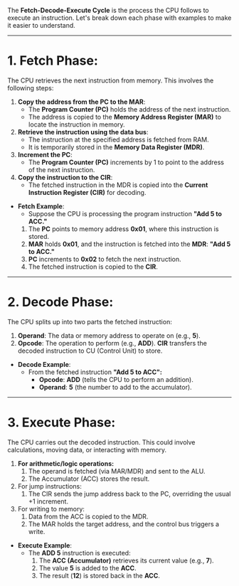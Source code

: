 The **Fetch-Decode-Execute Cycle** is the process the CPU follows to execute an instruction. Let's break down each phase with examples to make it easier to understand.

--- 
# 1. Fetch Phase:
The CPU retrieves the next instruction from memory. This involves the following steps:
1. **Copy the address from the PC to the MAR**:
    - The **Program Counter (PC)** holds the address of the next instruction.
    - The address is copied to the **Memory Address Register (MAR)** to locate the instruction in memory.
2. **Retrieve the instruction using the data bus**:
    - The instruction at the specified address is fetched from RAM.
    - It is temporarily stored in the **Memory Data Register (MDR)**.
3. **Increment the PC**:
    - The **Program Counter (PC)** increments by 1 to point to the address of the next instruction.
4. **Copy the instruction to the CIR**:
    - The fetched instruction in the MDR is copied into the **Current Instruction Register (CIR)** for decoding.
- **Fetch Example**:
	- Suppose the CPU is processing the program instruction **"Add 5 to ACC."**
	1. The **PC** points to memory address **0x01**, where this instruction is stored.
	2. **MAR** holds **0x01**, and the instruction is fetched into the **MDR**: **"Add 5 to ACC."**
	3. **PC** increments to **0x02** to fetch the next instruction.
	4. The fetched instruction is copied to the **CIR**.
---
# 2. Decode Phase:
The CPU splits up into two parts the fetched instruction:
1. **Operand**: The data or memory address to operate on (e.g., **5**).
2. **Opcode**: The operation to perform (e.g., **ADD**).
**CIR** transfers the decoded instruction to CU (Control Unit) to store.
- **Decode Example**:
	- From the fetched instruction **"Add 5 to ACC":**
	    - **Opcode**: **ADD** (tells the CPU to perform an addition).
	    - **Operand**: **5** (the number to add to the accumulator).
---
# 3. Execute Phase:
The CPU carries out the decoded instruction. This could involve calculations, moving data, or interacting with memory.
1. **For arithmetic/logic operations:**
	1. The operand is fetched (via MAR/MDR) and sent to the ALU.
	2. The Accumulator (ACC) stores the result.
2. For jump instructions:
	1. The CIR sends the jump address back to the PC, overriding the usual +1 increment.
3. For writing to memory:
	1. Data from the ACC is copied to the MDR.
	2. The MAR holds the target address, and the control bus triggers a write.
- **Execute Example**:
	- The **ADD 5** instruction is executed:
	    1. The **ACC (Accumulator)** retrieves its current value (e.g., **7**).
	    2. The value **5** is added to the **ACC**.
	    3. The result (**12**) is stored back in the **ACC**.